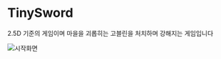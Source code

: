 # TinySword
2.5D 기준의 게임이며 마을을 괴롭히는 고블린을 처치하며 강해지는 게임입니다


![시작화면](https://github.com/user-attachments/assets/d621fec7-b5b5-4a25-ae60-412613561639)
